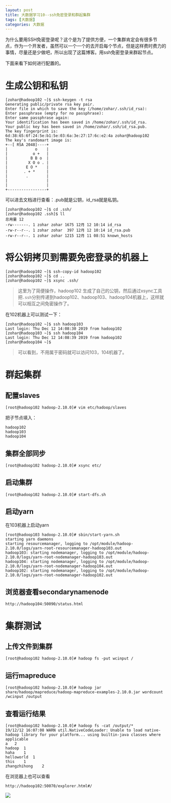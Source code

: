 ```yaml
---
layout: post
title: 大数据学习10--ssh免密登录和群起集群
tags: [大数据]
categories: 大数据
---
```


为什么要用SSH免密登录呢？这个是为了提供方便，一个集群肯定会有很多节点，作为一个开发者，虽然可以一个一个的去开启每个节点，但是这样费时费力的事情，尽量还是少做吧，所以出现了这篇博客。用ssh免密登录来群起节点。

下面来看下如何进行配置的。



# 生成公钥和私钥

```
[zohar@hadoop102 ~]$ ssh-keygen -t rsa
Generating public/private rsa key pair.
Enter file in which to save the key (/home/zohar/.ssh/id_rsa): 
Enter passphrase (empty for no passphrase): 
Enter same passphrase again: 
Your identification has been saved in /home/zohar/.ssh/id_rsa.
Your public key has been saved in /home/zohar/.ssh/id_rsa.pub.
The key fingerprint is:
6d:38:65:6f:24:5e:b1:5e:03:6a:3e:27:17:6c:e2:4a zohar@hadoop102
The key's randomart image is:
+--[ RSA 2048]----+
|            o    |
|           o +   |
|          B B o  |
|         X O o . |
|        E O *    |
|       . + *     |
|        .        |
|                 |
|                 |
+-----------------+
```

可以进去文档进行查看：.pub就是公钥，id_rsa就是私钥。
```
[zohar@hadoop102 ~]$ cd .ssh/
[zohar@hadoop102 .ssh]$ ll
总用量 12
-rw-------. 1 zohar zohar 1675 12月 12 10:14 id_rsa
-rw-r--r--. 1 zohar zohar  397 12月 12 10:14 id_rsa.pub
-rw-r--r--. 1 zohar zohar 1215 12月 11 08:51 known_hosts
```

# 将公钥拷贝到需要免密登录的机器上

```
[zohar@hadoop102 ~]$ ssh-copy-id hadoop102
[zohar@hadoop102 ~]$ cd ..
[zohar@hadoop102 ~]$ xsync .ssh/
```
> 这里为了简便操作，hadoop102 生成了自己的公钥，然后通过xsync工具把`.ssh`分别传递到hadoop102、hadoop103、hadoop104机器上，这样就可以相互之间免密操作了。

在102机器上可以测试一下：
```
[zohar@hadoop102 ~]$ ssh hadoop103
Last login: Thu Dec 12 14:08:30 2019 from hadoop102
[zohar@hadoop103 ~]$ ssh hadoop104
Last login: Thu Dec 12 14:08:39 2019 from hadoop102
[zohar@hadoop104 ~]$ 
```
> 可以看到，不用属于密码就可以访问103，104机器了。

# 群起集群

## 配置slaves

```
[root@hadoop102 hadoop-2.10.0]# vim etc/hadoop/slaves 
```

把子节点填入：
```
hadoop102
hadoop103
hadoop104
```

## 集群全部同步

```
[root@hadoop102 hadoop-2.10.0]# xsync etc/
```

## 启动集群

```
[root@hadoop102 hadoop-2.10.0]# start-dfs.sh 
```

## 启动yarn

在103机器上启动yarn
```
[root@hadoop103 hadoop-2.10.0]# sbin/start-yarn.sh 
starting yarn daemons
starting resourcemanager, logging to /opt/module/hadoop-2.10.0/logs/yarn-root-resourcemanager-hadoop103.out
hadoop103: starting nodemanager, logging to /opt/module/hadoop-2.10.0/logs/yarn-root-nodemanager-hadoop103.out
hadoop104: starting nodemanager, logging to /opt/module/hadoop-2.10.0/logs/yarn-root-nodemanager-hadoop104.out
hadoop102: starting nodemanager, logging to /opt/module/hadoop-2.10.0/logs/yarn-root-nodemanager-hadoop102.out
```

## 浏览器查看secondarynamenode

```
http://hadoop104:50090/status.html
```

# 集群测试

## 上传文件到集群

```
[root@hadoop102 hadoop-2.10.0]# hadoop fs -put wcinput /
```

## 运行mapreduce
```
[root@hadoop102 hadoop-2.10.0]# hadoop jar share/hadoop/mapreduce/hadoop-mapreduce-examples-2.10.0.jar wordcount /wcinput /output
```

## 查看运行结果

```
[root@hadoop102 hadoop-2.10.0]# hadoop fs -cat /output/*
19/12/12 16:07:08 WARN util.NativeCodeLoader: Unable to load native-hadoop library for your platform... using builtin-java classes where applicable
a	2
hadoop	1
haha	1
helloworld	1
this	1
zhangzhihong	2
```

在浏览器上也可以查看
```
http://hadoop102:50070/explorer.html#/
```

![](https://gitee.com/zhangzh_cs/md_image/raw/76c6f5a46188372551551ce3d7c741a24cab8b1c/2019-12/mapreduce%E8%BF%90%E8%A1%8C%E7%BB%93%E6%9E%9C.png)





